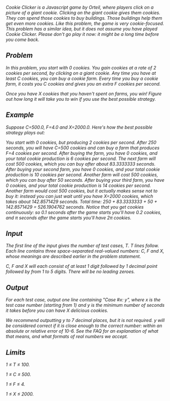 <i>Cookie Clicker is a Javascript game by Orteil, where players click on a picture of a giant cookie. Clicking on the giant cookie gives them cookies. They can spend those cookies to buy buildings. Those buildings help them get even more cookies. Like this problem, the game is very cookie-focused. This problem has a similar idea, but it does not assume you have played Cookie Clicker. Please don't go play it now: it might be a long time before you come back.

<h2>Problem</h2>

<i>In this problem, you start with 0 cookies. You gain cookies at a rate of 2 cookies per second, by clicking on a giant cookie. Any time you have at least C cookies, you can buy a cookie farm. Every time you buy a cookie farm, it costs you C cookies and gives you an extra F cookies per second.

<i>Once you have X cookies that you haven't spent on farms, you win! Figure out how long it will take you to win if you use the best possible strategy.

<h2>Example</h2>

<i>Suppose C=500.0, F=4.0 and X=2000.0. Here's how the best possible strategy plays out:

<i>You start with 0 cookies, but producing 2 cookies per second.
After 250 seconds, you will have C=500 cookies and can buy a farm that produces F=4 cookies per second.
After buying the farm, you have 0 cookies, and your total cookie production is 6 cookies per second.
The next farm will cost 500 cookies, which you can buy after about 83.3333333 seconds.
After buying your second farm, you have 0 cookies, and your total cookie production is 10 cookies per second.
Another farm will cost 500 cookies, which you can buy after 50 seconds.
After buying your third farm, you have 0 cookies, and your total cookie production is 14 cookies per second.
Another farm would cost 500 cookies, but it actually makes sense not to buy it: instead you can just wait until you have X=2000 cookies, which takes about 142.8571429 seconds.
Total time: 250 + 83.3333333 + 50 + 142.8571429 = 526.1904762 seconds.
Notice that you get cookies continuously: so 0.1 seconds after the game starts you'll have 0.2 cookies, and π seconds after the game starts you'll have 2π cookies.

<h2>Input</h2>

<i>The first line of the input gives the number of test cases, T. T lines follow. Each line contains three space-separated real-valued numbers: C, F and X, whose meanings are described earlier in the problem statement.

<i>C, F and X will each consist of at least 1 digit followed by 1 decimal point followed by from 1 to 5 digits. There will be no leading zeroes.

<h2>Output</h2>

<i>For each test case, output one line containing "Case #x: y", where x is the test case number (starting from 1) and y is the minimum number of seconds it takes before you can have X delicious cookies.

<i>We recommend outputting y to 7 decimal places, but it is not required. y will be considered correct if it is close enough to the correct number: within an absolute or relative error of 10-6. See the FAQ for an explanation of what that means, and what formats of real numbers we accept.

<h2>Limits</h2>

<i>1 ≤ T ≤ 100.

<i>1 ≤ C ≤ 500.

<i>1 ≤ F ≤ 4.

<i>1 ≤ X ≤ 2000.
